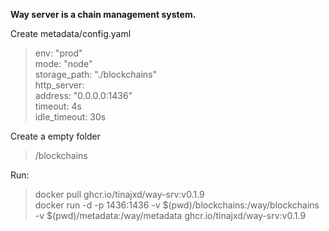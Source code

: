 **Way server is a chain management system.**

Create metadata/config.yaml  
>env: "prod"  
mode: "node"  
storage_path: "./blockchains"  
http_server:  
  address: "0.0.0.0:1436"  
  timeout: 4s  
  idle_timeout: 30s  
  
Create a empty folder 
>/blockchains  
  
Run: 
>docker pull ghcr.io/tinajxd/way-srv:v0.1.9  
>docker run -d -p 1436:1436 -v $(pwd)/blockchains:/way/blockchains -v $(pwd)/metadata:/way/metadata ghcr.io/tinajxd/way-srv:v0.1.9  
